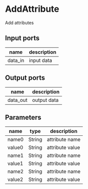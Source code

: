 
# AddAttribute
Add attributes

## Input ports
|name|description|
|-|-|
|data_in|input data|



## Output ports
|name|description|
|-|-|
|data_out|output data|



## Parameters
|name|type|description|
|-|-|-|
|name0|String|attribute name|
|value0|String|attribute value|
|name1|String|attribute name|
|value1|String|attribute value|
|name2|String|attribute name|
|value2|String|attribute value|
